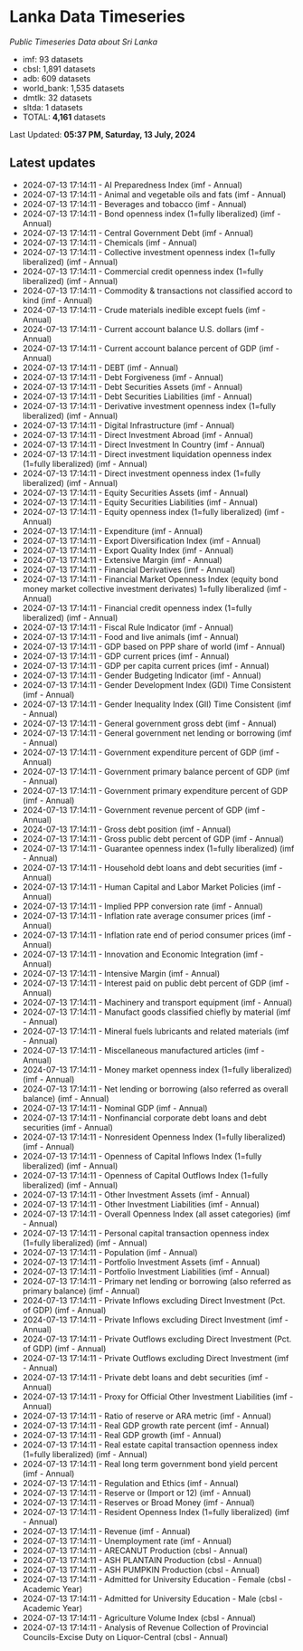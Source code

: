 # Lanka Data Timeseries
*Public Timeseries Data about Sri Lanka*

* imf: 93 datasets
* cbsl: 1,891 datasets
* adb: 609 datasets
* world_bank: 1,535 datasets
* dmtlk: 32 datasets
* sltda: 1 datasets
* TOTAL: **4,161** datasets

Last Updated: **05:37 PM, Saturday, 13 July, 2024**

## Latest updates

* 2024-07-13 17:14:11 - AI Preparedness Index (imf - Annual)
* 2024-07-13 17:14:11 - Animal and vegetable oils and fats (imf - Annual)
* 2024-07-13 17:14:11 - Beverages and tobacco (imf - Annual)
* 2024-07-13 17:14:11 - Bond openness index (1=fully liberalized) (imf - Annual)
* 2024-07-13 17:14:11 - Central Government Debt (imf - Annual)
* 2024-07-13 17:14:11 - Chemicals (imf - Annual)
* 2024-07-13 17:14:11 - Collective investment openness index (1=fully liberalized) (imf - Annual)
* 2024-07-13 17:14:11 - Commercial credit openness index (1=fully liberalized) (imf - Annual)
* 2024-07-13 17:14:11 - Commodity & transactions not classified accord to kind (imf - Annual)
* 2024-07-13 17:14:11 - Crude materials inedible except fuels (imf - Annual)
* 2024-07-13 17:14:11 - Current account balance U.S. dollars (imf - Annual)
* 2024-07-13 17:14:11 - Current account balance percent of GDP (imf - Annual)
* 2024-07-13 17:14:11 - DEBT (imf - Annual)
* 2024-07-13 17:14:11 - Debt Forgiveness (imf - Annual)
* 2024-07-13 17:14:11 - Debt Securities Assets (imf - Annual)
* 2024-07-13 17:14:11 - Debt Securities Liabilities (imf - Annual)
* 2024-07-13 17:14:11 - Derivative investment openness index (1=fully liberalized) (imf - Annual)
* 2024-07-13 17:14:11 - Digital Infrastructure (imf - Annual)
* 2024-07-13 17:14:11 - Direct Investment Abroad (imf - Annual)
* 2024-07-13 17:14:11 - Direct Investment In Country (imf - Annual)
* 2024-07-13 17:14:11 - Direct investment liquidation openness index (1=fully liberalized) (imf - Annual)
* 2024-07-13 17:14:11 - Direct investment openness index (1=fully liberalized) (imf - Annual)
* 2024-07-13 17:14:11 - Equity Securities Assets (imf - Annual)
* 2024-07-13 17:14:11 - Equity Securities Liabilities (imf - Annual)
* 2024-07-13 17:14:11 - Equity openness index (1=fully liberalized) (imf - Annual)
* 2024-07-13 17:14:11 - Expenditure (imf - Annual)
* 2024-07-13 17:14:11 - Export Diversification Index (imf - Annual)
* 2024-07-13 17:14:11 - Export Quality Index (imf - Annual)
* 2024-07-13 17:14:11 - Extensive Margin (imf - Annual)
* 2024-07-13 17:14:11 - Financial Derivatives (imf - Annual)
* 2024-07-13 17:14:11 - Financial Market Openness Index (equity bond money market collective investment derivates) 1=fully liberalized (imf - Annual)
* 2024-07-13 17:14:11 - Financial credit openness index (1=fully liberalized) (imf - Annual)
* 2024-07-13 17:14:11 - Fiscal Rule Indicator (imf - Annual)
* 2024-07-13 17:14:11 - Food and live animals (imf - Annual)
* 2024-07-13 17:14:11 - GDP based on PPP share of world (imf - Annual)
* 2024-07-13 17:14:11 - GDP current prices (imf - Annual)
* 2024-07-13 17:14:11 - GDP per capita current prices (imf - Annual)
* 2024-07-13 17:14:11 - Gender Budgeting Indicator (imf - Annual)
* 2024-07-13 17:14:11 - Gender Development Index (GDI) Time Consistent (imf - Annual)
* 2024-07-13 17:14:11 - Gender Inequality Index (GII) Time Consistent (imf - Annual)
* 2024-07-13 17:14:11 - General government gross debt (imf - Annual)
* 2024-07-13 17:14:11 - General government net lending or borrowing (imf - Annual)
* 2024-07-13 17:14:11 - Government expenditure percent of GDP (imf - Annual)
* 2024-07-13 17:14:11 - Government primary balance percent of GDP (imf - Annual)
* 2024-07-13 17:14:11 - Government primary expenditure percent of GDP (imf - Annual)
* 2024-07-13 17:14:11 - Government revenue percent of GDP (imf - Annual)
* 2024-07-13 17:14:11 - Gross debt position (imf - Annual)
* 2024-07-13 17:14:11 - Gross public debt percent of GDP (imf - Annual)
* 2024-07-13 17:14:11 - Guarantee openness index (1=fully liberalized) (imf - Annual)
* 2024-07-13 17:14:11 - Household debt loans and debt securities (imf - Annual)
* 2024-07-13 17:14:11 - Human Capital and Labor Market Policies (imf - Annual)
* 2024-07-13 17:14:11 - Implied PPP conversion rate (imf - Annual)
* 2024-07-13 17:14:11 - Inflation rate average consumer prices (imf - Annual)
* 2024-07-13 17:14:11 - Inflation rate end of period consumer prices (imf - Annual)
* 2024-07-13 17:14:11 - Innovation and Economic Integration (imf - Annual)
* 2024-07-13 17:14:11 - Intensive Margin (imf - Annual)
* 2024-07-13 17:14:11 - Interest paid on public debt percent of GDP (imf - Annual)
* 2024-07-13 17:14:11 - Machinery and transport equipment (imf - Annual)
* 2024-07-13 17:14:11 - Manufact goods classified chiefly by material (imf - Annual)
* 2024-07-13 17:14:11 - Mineral fuels lubricants and related materials (imf - Annual)
* 2024-07-13 17:14:11 - Miscellaneous manufactured articles (imf - Annual)
* 2024-07-13 17:14:11 - Money market openness index (1=fully liberalized) (imf - Annual)
* 2024-07-13 17:14:11 - Net lending or borrowing (also referred as overall balance) (imf - Annual)
* 2024-07-13 17:14:11 - Nominal GDP (imf - Annual)
* 2024-07-13 17:14:11 - Nonfinancial corporate debt loans and debt securities (imf - Annual)
* 2024-07-13 17:14:11 - Nonresident Openness Index (1=fully liberalized) (imf - Annual)
* 2024-07-13 17:14:11 - Openness of Capital Inflows Index (1=fully liberalized) (imf - Annual)
* 2024-07-13 17:14:11 - Openness of Capital Outflows Index (1=fully liberalized) (imf - Annual)
* 2024-07-13 17:14:11 - Other Investment Assets (imf - Annual)
* 2024-07-13 17:14:11 - Other Investment Liabilities (imf - Annual)
* 2024-07-13 17:14:11 - Overall Openness Index (all asset categories) (imf - Annual)
* 2024-07-13 17:14:11 - Personal capital transaction openness index (1=fully liberalized) (imf - Annual)
* 2024-07-13 17:14:11 - Population (imf - Annual)
* 2024-07-13 17:14:11 - Portfolio Investment Assets (imf - Annual)
* 2024-07-13 17:14:11 - Portfolio Investment Liabilities (imf - Annual)
* 2024-07-13 17:14:11 - Primary net lending or borrowing (also referred as primary balance) (imf - Annual)
* 2024-07-13 17:14:11 - Private Inflows excluding Direct Investment (Pct. of GDP) (imf - Annual)
* 2024-07-13 17:14:11 - Private Inflows excluding Direct Investment (imf - Annual)
* 2024-07-13 17:14:11 - Private Outflows excluding Direct Investment (Pct. of GDP) (imf - Annual)
* 2024-07-13 17:14:11 - Private Outflows excluding Direct Investment (imf - Annual)
* 2024-07-13 17:14:11 - Private debt loans and debt securities (imf - Annual)
* 2024-07-13 17:14:11 - Proxy for Official Other Investment Liabilities (imf - Annual)
* 2024-07-13 17:14:11 - Ratio of reserve or ARA metric (imf - Annual)
* 2024-07-13 17:14:11 - Real GDP growth rate percent (imf - Annual)
* 2024-07-13 17:14:11 - Real GDP growth (imf - Annual)
* 2024-07-13 17:14:11 - Real estate capital transaction openness index (1=fully liberalized) (imf - Annual)
* 2024-07-13 17:14:11 - Real long term government bond yield percent (imf - Annual)
* 2024-07-13 17:14:11 - Regulation and Ethics (imf - Annual)
* 2024-07-13 17:14:11 - Reserve or (Import or 12) (imf - Annual)
* 2024-07-13 17:14:11 - Reserves or Broad Money (imf - Annual)
* 2024-07-13 17:14:11 - Resident Openness Index (1=fully liberalized) (imf - Annual)
* 2024-07-13 17:14:11 - Revenue (imf - Annual)
* 2024-07-13 17:14:11 - Unemployment rate (imf - Annual)
* 2024-07-13 17:14:11 - ARECANUT Production (cbsl - Annual)
* 2024-07-13 17:14:11 - ASH PLANTAIN Production (cbsl - Annual)
* 2024-07-13 17:14:11 - ASH PUMPKIN Production (cbsl - Annual)
* 2024-07-13 17:14:11 - Admitted for University Education - Female (cbsl - Academic Year)
* 2024-07-13 17:14:11 - Admitted for University Education - Male (cbsl - Academic Year)
* 2024-07-13 17:14:11 - Agriculture Volume Index (cbsl - Annual)
* 2024-07-13 17:14:11 - Analysis of Revenue Collection of Provincial Councils-Excise Duty on Liquor-Central (cbsl - Annual)